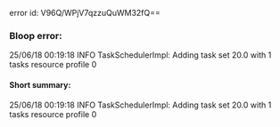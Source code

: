 error id: V96Q/WPjV7qzzuQuWM32fQ==
### Bloop error:

25/06/18 00:19:18 INFO TaskSchedulerImpl: Adding task set 20.0 with 1 tasks resource profile 0
#### Short summary: 

25/06/18 00:19:18 INFO TaskSchedulerImpl: Adding task set 20.0 with 1 tasks resource profile 0